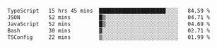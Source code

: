 <!--START_SECTION:waka-->

```txt
TypeScript   15 hrs 45 mins  █████████████████████░░░░   84.59 %
JSON         52 mins         █▒░░░░░░░░░░░░░░░░░░░░░░░   04.71 %
JavaScript   52 mins         █▒░░░░░░░░░░░░░░░░░░░░░░░   04.69 %
Bash         30 mins         ▓░░░░░░░░░░░░░░░░░░░░░░░░   02.71 %
TSConfig     22 mins         ▒░░░░░░░░░░░░░░░░░░░░░░░░   01.99 %
```

<!--END_SECTION:waka-->